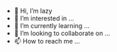 - 👋 Hi, I’m lazy
- 👀 I’m interested in ...
- 🌱 I’m currently learning ...
- 💞️ I’m looking to collaborate on ...
- 📫 How to reach me ...

